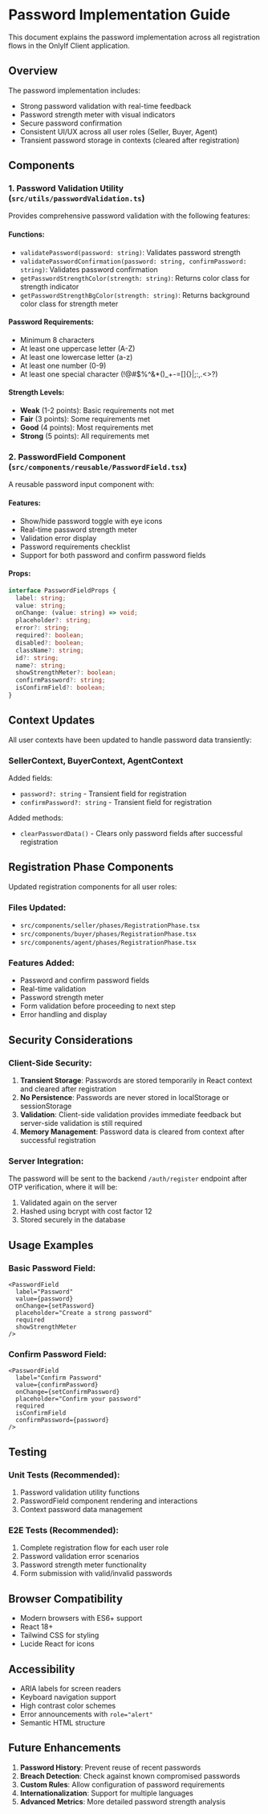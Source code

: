 # Password Implementation Guide

This document explains the password implementation across all registration flows in the OnlyIf Client application.

## Overview

The password implementation includes:
- Strong password validation with real-time feedback
- Password strength meter with visual indicators
- Secure password confirmation
- Consistent UI/UX across all user roles (Seller, Buyer, Agent)
- Transient password storage in contexts (cleared after registration)

## Components

### 1. Password Validation Utility (`src/utils/passwordValidation.ts`)

Provides comprehensive password validation with the following features:

#### Functions:
- `validatePassword(password: string)`: Validates password strength
- `validatePasswordConfirmation(password: string, confirmPassword: string)`: Validates password confirmation
- `getPasswordStrengthColor(strength: string)`: Returns color class for strength indicator
- `getPasswordStrengthBgColor(strength: string)`: Returns background color class for strength meter

#### Password Requirements:
- Minimum 8 characters
- At least one uppercase letter (A-Z)
- At least one lowercase letter (a-z)
- At least one number (0-9)
- At least one special character (!@#$%^&*()_+-=[]{}|;:,.<>?)

#### Strength Levels:
- **Weak** (1-2 points): Basic requirements not met
- **Fair** (3 points): Some requirements met
- **Good** (4 points): Most requirements met
- **Strong** (5 points): All requirements met

### 2. PasswordField Component (`src/components/reusable/PasswordField.tsx`)

A reusable password input component with:

#### Features:
- Show/hide password toggle with eye icons
- Real-time password strength meter
- Validation error display
- Password requirements checklist
- Support for both password and confirm password fields

#### Props:
```typescript
interface PasswordFieldProps {
  label: string;
  value: string;
  onChange: (value: string) => void;
  placeholder?: string;
  error?: string;
  required?: boolean;
  disabled?: boolean;
  className?: string;
  id?: string;
  name?: string;
  showStrengthMeter?: boolean;
  confirmPassword?: string;
  isConfirmField?: boolean;
}
```

## Context Updates

All user contexts have been updated to handle password data transiently:

### SellerContext, BuyerContext, AgentContext

Added fields:
- `password?: string` - Transient field for registration
- `confirmPassword?: string` - Transient field for registration

Added methods:
- `clearPasswordData()` - Clears only password fields after successful registration

## Registration Phase Components

Updated registration components for all user roles:

### Files Updated:
- `src/components/seller/phases/RegistrationPhase.tsx`
- `src/components/buyer/phases/RegistrationPhase.tsx`
- `src/components/agent/phases/RegistrationPhase.tsx`

### Features Added:
- Password and confirm password fields
- Real-time validation
- Password strength meter
- Form validation before proceeding to next step
- Error handling and display

## Security Considerations

### Client-Side Security:
1. **Transient Storage**: Passwords are stored temporarily in React context and cleared after registration
2. **No Persistence**: Passwords are never stored in localStorage or sessionStorage
3. **Validation**: Client-side validation provides immediate feedback but server-side validation is still required
4. **Memory Management**: Password data is cleared from context after successful registration

### Server Integration:
The password will be sent to the backend `/auth/register` endpoint after OTP verification, where it will be:
1. Validated again on the server
2. Hashed using bcrypt with cost factor 12
3. Stored securely in the database

## Usage Examples

### Basic Password Field:
```tsx
<PasswordField
  label="Password"
  value={password}
  onChange={setPassword}
  placeholder="Create a strong password"
  required
  showStrengthMeter
/>
```

### Confirm Password Field:
```tsx
<PasswordField
  label="Confirm Password"
  value={confirmPassword}
  onChange={setConfirmPassword}
  placeholder="Confirm your password"
  required
  isConfirmField
  confirmPassword={password}
/>
```

## Testing

### Unit Tests (Recommended):
1. Password validation utility functions
2. PasswordField component rendering and interactions
3. Context password data management

### E2E Tests (Recommended):
1. Complete registration flow for each user role
2. Password validation error scenarios
3. Password strength meter functionality
4. Form submission with valid/invalid passwords

## Browser Compatibility

- Modern browsers with ES6+ support
- React 18+
- Tailwind CSS for styling
- Lucide React for icons

## Accessibility

- ARIA labels for screen readers
- Keyboard navigation support
- High contrast color schemes
- Error announcements with `role="alert"`
- Semantic HTML structure

## Future Enhancements

1. **Password History**: Prevent reuse of recent passwords
2. **Breach Detection**: Check against known compromised passwords
3. **Custom Rules**: Allow configuration of password requirements
4. **Internationalization**: Support for multiple languages
5. **Advanced Metrics**: More detailed password strength analysis